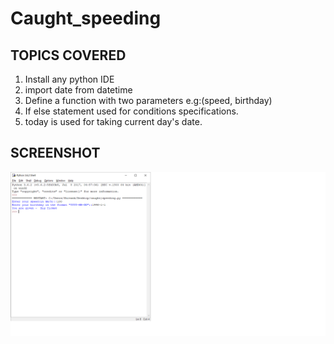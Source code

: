 # Caught_speeding
## TOPICS COVERED
1. Install any python IDE
2. import date from datetime
3. Define a function with two parameters e.g:(speed, birthday)
4. If else statement used for conditions specifications.
5. today is used for taking current day's date.

## SCREENSHOT
![image](https://github.com/shivank30/Caught_speeding/blob/master/c_speeding.png)
